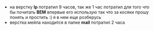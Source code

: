  + на верстку **lp** потратил 9 часов, так же 1 час потратил для того что бы почитать **BEM** впервые его использую так что за косяки прошу понять и простить :) я в нем еще розберусь
 + верстка мейла находится в папке **mail** потратил 2 часа
